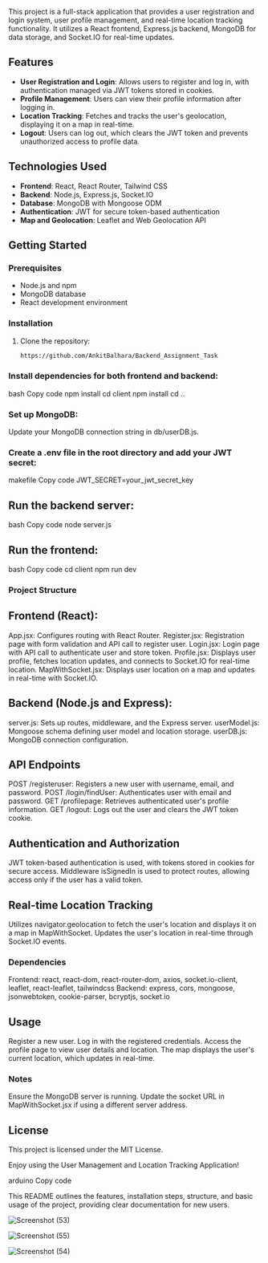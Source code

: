 This project is a full-stack application that provides a user registration and login system, user profile management, and real-time location tracking functionality. It utilizes a React frontend, Express.js backend, MongoDB for data storage, and Socket.IO for real-time updates.

## Features

- **User Registration and Login**: Allows users to register and log in, with authentication managed via JWT tokens stored in cookies.
- **Profile Management**: Users can view their profile information after logging in.
- **Location Tracking**: Fetches and tracks the user's geolocation, displaying it on a map in real-time.
- **Logout**: Users can log out, which clears the JWT token and prevents unauthorized access to profile data.

## Technologies Used

- **Frontend**: React, React Router, Tailwind CSS
- **Backend**: Node.js, Express.js, Socket.IO
- **Database**: MongoDB with Mongoose ODM
- **Authentication**: JWT for secure token-based authentication
- **Map and Geolocation**: Leaflet and Web Geolocation API

## Getting Started

### Prerequisites

- Node.js and npm
- MongoDB database
- React development environment

### Installation

1. Clone the repository:
   ```bash
   https://github.com/AnkitBalhara/Backend_Assignment_Task
   
### Install dependencies for both frontend and backend:

bash
Copy code
npm install
cd client
npm install
cd ..


### Set up MongoDB:

Update your MongoDB connection string in db/userDB.js.

### Create a .env file in the root directory and add your JWT secret:

makefile
Copy code
JWT_SECRET=your_jwt_secret_key

## Run the backend server:

bash
Copy code
node server.js

## Run the frontend:

bash
Copy code
cd client
npm run dev
### Project Structure

## Frontend (React):

App.jsx: Configures routing with React Router.
Register.jsx: Registration page with form validation and API call to register user.
Login.jsx: Login page with API call to authenticate user and store token.
Profile.jsx: Displays user profile, fetches location updates, and connects to Socket.IO for real-time location.
MapWithSocket.jsx: Displays user location on a map and updates in real-time with Socket.IO.

## Backend (Node.js and Express):

server.js: Sets up routes, middleware, and the Express server.
userModel.js: Mongoose schema defining user model and location storage.
userDB.js: MongoDB connection configuration.

## API Endpoints
POST /registeruser: Registers a new user with username, email, and password.
POST /login/findUser: Authenticates user with email and password.
GET /profilepage: Retrieves authenticated user's profile information.
GET /logout: Logs out the user and clears the JWT token cookie.

##  Authentication and Authorization
JWT token-based authentication is used, with tokens stored in cookies for secure access.
Middleware isSignedIn is used to protect routes, allowing access only if the user has a valid token.

## Real-time Location Tracking
Utilizes navigator.geolocation to fetch the user's location and displays it on a map in MapWithSocket.
Updates the user's location in real-time through Socket.IO events.

### Dependencies
Frontend: react, react-dom, react-router-dom, axios, socket.io-client, leaflet, react-leaflet, tailwindcss
Backend: express, cors, mongoose, jsonwebtoken, cookie-parser, bcryptjs, socket.io

## Usage
Register a new user.
Log in with the registered credentials.
Access the profile page to view user details and location.
The map displays the user's current location, which updates in real-time.
### Notes
Ensure the MongoDB server is running.
Update the socket URL in MapWithSocket.jsx if using a different server address.

## License
This project is licensed under the MIT License.

Enjoy using the User Management and Location Tracking Application!

arduino
Copy code

This README outlines the features, installation steps, structure, and basic usage of the project, providing clear documentation for new users.


![Screenshot (53)](https://github.com/user-attachments/assets/d02d68ff-3c85-4b08-be03-1839fb5ec699)

![Screenshot (55)](https://github.com/user-attachments/assets/47c79eba-a47c-46f9-a3ef-d37d7e3fbf8a)


![Screenshot (54)](https://github.com/user-attachments/assets/187a18e9-5e20-4910-827f-5eb54b05d27c)


